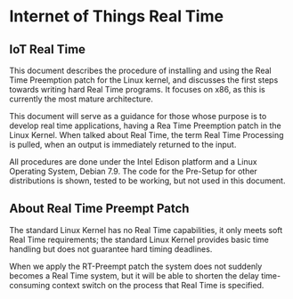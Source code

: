 Internet of Things Real Time
==

## IoT Real Time 

This document describes the procedure of installing and using the Real Time Preemption patch for the Linux kernel, and discusses the first steps towards writing hard Real Time programs. It focuses on x86, as this is currently the most mature architecture.

This document will serve as a guidance for those whose purpose is to develop real time applications, having a Rea Time Preemption patch in the Linux Kernel. When talked about Real Time, the term Real Time Processing is pulled, when an output is immediately returned to the input. 

All procedures are done under the Intel Edison platform and a Linux Operating System, Debian 7.9. The code for the Pre-Setup for other distributions is shown, tested to be working, but not used in this document.

## About Real Time Preempt Patch

The standard Linux Kernel has no Real Time capabilities, it only meets soft Real Time requirements; the standard Linux Kernel provides basic time handling but does not guarantee hard timing deadlines.  

When we apply the RT-Preempt patch the system does not suddenly becomes a Real Time system, but it will be able to shorten the delay time-consuming context switch on the process that Real Time is specified.


